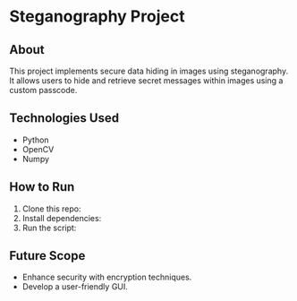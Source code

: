 # Steganography Project

## About
This project implements secure data hiding in images using steganography. It allows users to hide and retrieve secret messages within images using a custom passcode.

## Technologies Used
- Python
- OpenCV
- Numpy

## How to Run
1. Clone this repo:
2. Install dependencies:
3. Run the script:

## Future Scope
- Enhance security with encryption techniques.
- Develop a user-friendly GUI.
